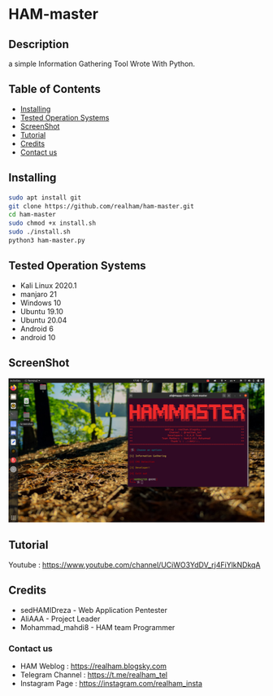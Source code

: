 
# HAM-master

## Description

a simple Information Gathering Tool Wrote With Python.


## Table of Contents
* [Installing](https://github.com/ali-moments/ham-master/blob/master/README.md#installing)
* [Tested Operation Systems](https://github.com/ali-moments/ham-master/blob/master/README.md#tested-operation-systems)
* [ScreenShot](https://github.com/ali-moments/ham-master/blob/master/README.md#screenshot)
* [Tutorial](https://github.com/ali-moments/ham-master/blob/master/README.md#tutorial)
* [Credits](https://github.com/ali-moments/ham-master/blob/master/README.md#credits)
* [Contact us](https://github.com/ali-moments/ham-master/blob/master/README.md#contact-us)

## Installing

```bash
sudo apt install git
git clone https://github.com/realham/ham-master.git
cd ham-master
sudo chmod +x install.sh
sudo ./install.sh
python3 ham-master.py
```


## Tested Operation Systems 
- Kali Linux 2020.1
- manjaro 21
- Windows 10
- Ubuntu 19.10
- Ubuntu 20.04
- Android 6
- android 10


## ScreenShot
![ScreenShot](https://raw.githubusercontent.com/ali-moments/ham-master/master/Screenshot%20of%20HAM-Master.png)


## Tutorial
Youtube : https://www.youtube.com/channel/UCiWO3YdDV_rj4FiYlkNDkqA


## Credits
-    sedHAMIDreza - Web Application Pentester
-    AliAAA - Project Leader
-    Mohammad_mahdi8 - HAM team Programmer



### Contact us
- HAM Weblog : https://realham.blogsky.com
- Telegram Channel : https://t.me/realham_tel
- Instagram Page : https://instagram.com/realham_insta
